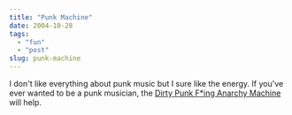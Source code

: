 ```yaml
---
title: "Punk Machine"
date: 2004-10-28
tags: 
  - "fun"
  - "post"
slug: punk-machine
---
```


I don't like everything about punk music but I sure like the energy. If you've ever wanted to be a punk musician, the [Dirty Punk F\*ing Anarchy Machine](http://www.zanorg.com/prodperso/punk.htm) will help.
